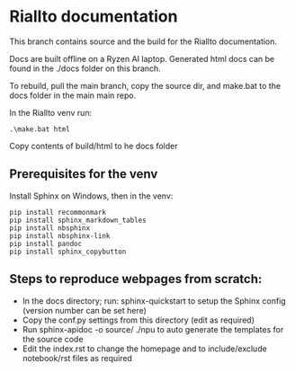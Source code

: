 # Riallto documentation

This branch contains source and the build for the Riallto documentation.

Docs are built offline on a Ryzen AI laptop. Generated html docs can be found in the ./docs folder on this branch. 

To rebuild, pull the main branch, copy the source dir, and make.bat to the docs folder in the main main repo.

In the Riallto venv run:

```
.\make.bat html
```

Copy contents of build/html to he docs folder

## Prerequisites for the venv

Install Sphinx on Windows, then in the venv:

```
pip install recommonmark
pip install sphinx_markdown_tables
pip install nbsphinx
pip install nbsphinx-link
pip install pandoc
pip install sphinx_copybutton
```

## Steps to reproduce webpages from scratch:

* In the docs directory; run: sphinx-quickstart to setup the Sphinx config (version number can be set here)
* Copy the conf.py settings from this directory (edit as required)
* Run sphinx-apidoc -o source/ ./npu to auto generate the templates for the source code
* Edit the index.rst to change the homepage and to include/exclude notebook/rst files as required








